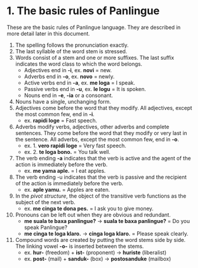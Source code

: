
# 1. The basic rules of Panlingue

These are the basic rules of Panlingue language.
They are described in more detail later in this document.

1. The spelling follows the pronunciation exactly.
2. The last syllable of the word stem is stressed.
3. Words consist of a stem and one or more suffixes.
   The last suffix indicates the word class to which the word belongs.
    - Adjectives end in **-i**, ex. **novi** = new.
    - Adverbs end in **-o**, ex. **novo** = newly.
    - Active verbs end in **-a**, ex. **me loga** = I speak.
    - Passive verbs end in **-u**, ex. **le logu** = It is spoken.
    - Nouns end in **-e**, **-ia** or a consonant.
4. Nouns have a single, unchanging form.
5. Adjectives come before the word that they modify.
   All adjectives, except the most common few, end in **-i**.
    - ex. **rapidi loge** = Fast speech.
6. Adverbs modify verbs, adjectives, other adverbs and complete sentences.
   They come before the word that they modify or very last in the sentence.
   All adverbs, except the most common few, end in **-o**.
    - ex. 1. **vero rapidi loge** = Very fast speech.
    - ex. 2. **te loga bono.** = You talk well.
7. The verb ending **-a** indicates that the verb is active
   and the agent of the action is immediately before the verb.
    - ex. **me yama aple.** = I eat apples.
8. The verb ending -u indicates that the verb is passive
   and the recipient of the action is immediately before the verb.
    - ex. **aple yamu.** = Apples are eaten.
9. In the _pivot structure_, the object of the transitive verb
   functions as the subject of the next verb.
    - ex. **me cinga te dona pes.** = I ask you to give money.
10. Pronouns can be left out when they are obvious and redundant.
    - **me suala te baxa panlingue?** → **suala te baxa panlingue?** = Do
      you speak Panlingue?
    - **me cinga te loga klaro.** →  **cinga loga klaro.**
      = Please speak clearly.
11. Compound words are created by putting the word stems side by side.
    The linking vowel **-o-** is inserted between the stems.
    - ex. **hur-** (freedom) + **ist-** (proponent) → **huriste** (liberalist)
    - ex. **post-** (mail) + **sanduk-** (box) → **postosanduke** (mailbox)

